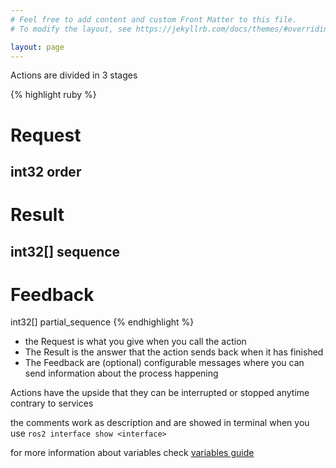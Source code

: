 ```yaml
---
# Feel free to add content and custom Front Matter to this file.
# To modify the layout, see https://jekyllrb.com/docs/themes/#overriding-theme-defaults

layout: page
---
```

Actions are divided in 3 stages

{% highlight ruby %}
# Request
int32 order
---
# Result
int32[] sequence
---
# Feedback
int32[] partial_sequence
{% endhighlight %}

- the Request is what you give when you call the action
- The Result is the answer that the action sends back when it has finished
- The Feedback are (optional) configurable messages where you can send information about the process happening

Actions have the upside that they can be interrupted or stopped anytime contrary to services

the comments work as description and are showed in terminal when you use `ros2 interface show <interface>`

for more information about variables check [variables guide](../Example.html)
